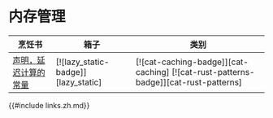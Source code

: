 # 内存管理

| 烹饪书                                 | 箱子                                | 类别                                                                                |
| -------------------------------------- | ----------------------------------- | ----------------------------------------------------------------------------------- |
| [声明，延迟计算的常量][ex-lazy-constant] | [![lazy_static-badge]][lazy_static] | [![cat-caching-badge]][cat-caching] [![cat-rust-patterns-badge]][cat-rust-patterns] |

[ex-lazy-constant]: mem/global_static.zh.html#declare-lazily-evaluated-constant

{{#include links.zh.md}}
